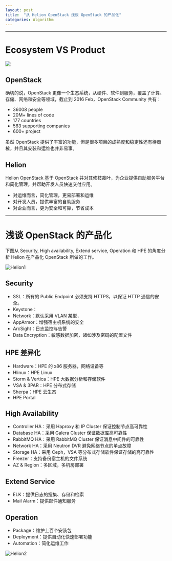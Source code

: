 ```yaml
---
layout: post
title:  "从 Helion OpenStack 浅谈 OpenStack 的产品化"
categories: Algorithm
---
```


-------------

# Ecosystem VS Product

![](http://7xp2eu.com1.z0.glb.clouddn.com/EcosystemandProduct.png)

## OpenStack

确切的说，OpenStack 更像一个生态系统，从硬件、软件到服务，覆盖了计算、存储、网络和安全等领域，截止到 2016 Feb，OpenStack Community 共有：

- 36008 people
- 20M+ lines of code
- 177 countries
- 563 supporting companies
- 600+ project

虽然 OpenStack 提供了丰富的功能，但是很多项目的成熟度和稳定性还有待商榷，并且其安装和运维也并非易事。

## Helion

Helion OpenStack 基于 OpenStack 并对其修枝裁叶，为企业提供自助服务平台和简化管理，并帮助开发人员快速交付应用。

- 对运维而言，简化管理，更易部署和运维
- 对开发人员，提供丰富的自助服务
- 对企业而言，更为安全和可靠，节省成本

-------------

# 浅谈 OpenStack 的产品化

下图从 Security, High availability, Extend service, Operation 和 HPE 的角度分析 Helion 在产品化 OpenStack 所做的工作。

![Helion1](http://7xp2eu.com1.z0.glb.clouddn.com/Helion1.png)

## Security

- SSL：所有的 Public Endpoint 必须支持 HTTPS，以保证 HTTP 通信的安全。
- Keystone：
- Network：默认采用 VLAN 某型，
- AppArmor：增强宿主机系统的安全
- ArcSight：日志监控与告警
- Data Encryption：敏感数据加密，诸如涉及密码的配置文件

## HPE 差异化

- Hardware：HPE 的 x86 服务器，网络设备等
- Hlinux：HPE Linux
- Storm & Vertica：HPE 大数据分析和存储软件
- VSA & 3PAR：HPE 分布式存储
- Sherpa：HPE 云生态
- HPE Portal 

## High Availability

- Controller HA：采用 Haproxy 和 IP Cluster 保证控制节点高可靠性
- Database HA：采用 Galera Cluster 保证数据库高可靠性
- RabbitMQ HA：采用 RabbitMQ Cluster 保证消息中间件的可靠性
- Network HA：采用 Neutron DVR 避免网络节点的单点故障
- Storage HA：采用 Ceph，VSA 等分布式存储软件保证存储的高可靠性
- Freezer：支持备份宿主机的文件系统
- AZ & Region：多区域，多机房部署

## Extend Service

- ELK：提供日志的搜集、存储和检索
- Mail Alarm：提供邮件通知服务

## Operation

- Package：维护上百个安装包
- Deployment：提供自动化快速部署功能
- Automation：简化运维工作

![Helion2](http://7xp2eu.com1.z0.glb.clouddn.com/Helion2.png)